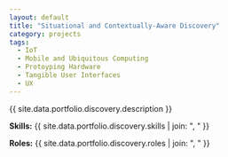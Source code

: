 ```yaml
---
layout: default
title: "Situational and Contextually-Aware Discovery"
category: projects
tags:
  - IoT
  - Mobile and Ubiquitous Computing
  - Protoyping Hardware
  - Tangible User Interfaces
  - UX
---
```


{{ site.data.portfolio.discovery.description }}

**Skills:** {{ site.data.portfolio.discovery.skills | join: ", " }}

**Roles:** {{ site.data.portfolio.discovery.roles | join: ", " }}
